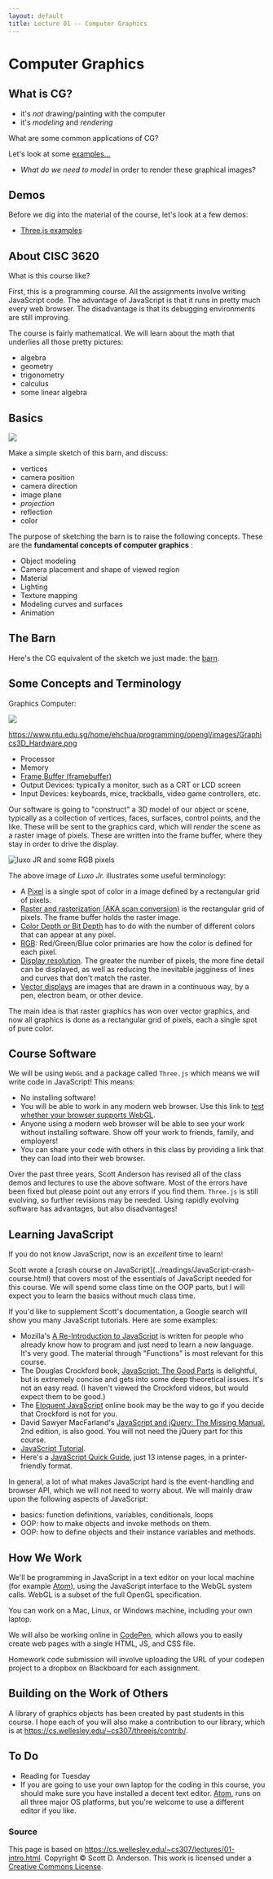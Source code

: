 ```yaml
---
layout: default
title: Lecture 01 -- Computer Graphics
---
```

# Computer Graphics

## What is CG?

  * it's _not_ drawing/painting with the computer 
  * it's _modeling_ and _rendering_ 

What are some common applications of CG?

Let's look at some [examples...](Lecture1.pdf)

  * _What do we need to model_ in order to render these graphical images? 

## Demos

Before we dig into the material of the course, let's look at a few demos:

  * [Three.js examples](http://threejs.org/examples/) 

## About CISC 3620

What is this course like?

First, this is a programming course. All the assignments involve writing
JavaScript code. The advantage of JavaScript is that it runs in pretty much
every web browser. The disadvantage is that its debugging environments are
still improving.

The course is fairly mathematical. We will learn about the math that underlies
all those pretty pictures:

  * algebra 
  * geometry 
  * trigonometry 
  * calculus 
  * some linear algebra  

## Basics

![](img/barnNH.png)

Make a simple sketch of this barn, and discuss:

  * vertices 
  * camera position 
  * camera direction 
  * image plane 
  * _projection_
  * reflection 
  * color 

The purpose of sketching the barn is to raise the following concepts. These
are the **fundamental concepts of computer graphics** :

  * Object modeling 
  * Camera placement and shape of viewed region 
  * Material 
  * Lighting 
  * Texture mapping 
  * Modeling curves and surfaces 
  * Animation 

## The Barn

Here's the CG equivalent of the sketch we just made: the [barn](../demos/barn-tw.html).

## Some Concepts and Terminology

Graphics Computer:

![](img/Graphics3D_Hardware.png)

https://www.ntu.edu.sg/home/ehchua/programming/opengl/images/Graphics3D_Hardware.png

  * Processor 
  * Memory 
  * [Frame Buffer (framebuffer)](http://en.wikipedia.org/wiki/Frame_buffer)
  * Output Devices: typically a monitor, such as a CRT or LCD screen 
  * Input Devices: keyboards, mice, trackballs, video game controllers, etc. 

Our software is going to "construct" a 3D model of our object or scene,
typically as a collection of vertices, faces, surfaces, control points, and
the like. These will be sent to the graphics card, which will _render_ the
scene as a raster image of pixels. These are written into the frame buffer,
where they stay in order to drive the display.

![luxo JR and some RGB pixels](img/luxoCombo.png)

The above image of _Luxo Jr._ illustrates some useful terminology:

  * A [Pixel](http://en.wikipedia.org/wiki/Pixel) is a single spot of color in a image defined by a rectangular grid of pixels. 
  * [Raster and rasterization (AKA scan conversion)](http://en.wikipedia.org/wiki/Raster_graphics) is the rectangular grid of pixels. The frame buffer holds the raster image. 
  * [Color Depth or Bit Depth](http://en.wikipedia.org/wiki/Color_depth) has to do with the number of different colors that can appear at any pixel. 
  * [RGB](http://en.wikipedia.org/wiki/Rgb): Red/Green/Blue color primaries are how the color is defined for each pixel. 
  * [Display resolution](http://en.wikipedia.org/wiki/Display_resolution). The greater the number of pixels, the more fine detail can be displayed, as well as reducing the inevitable jagginess of lines and curves that don't match the raster. 
  * [Vector displays](http://en.wikipedia.org/wiki/Vector_display) are images that are drawn in a continuous way, by a pen, electron beam, or other device. 

The main idea is that raster graphics has won over vector graphics, and now
all graphics is done as a rectangular grid of pixels, each a single spot of
pure color.

## Course Software

We will be using `WebGL` and a package called `Three.js` which means we will
write code in JavaScript! This means:

  * No installing software! 
  * You will be able to work in any modern web browser. Use this link to [test whether your browser supports WebGL](http://get.webgl.org/). 
  * Anyone using a modern web browser will be able to see your work without installing software. Show off your work to friends, family, and employers! 
  * You can share your code with others in this class by providing a link that they can load into their web browser. 

Over the past three years, Scott Anderson has revised all of the class demos
and lectures to use the above software. Most of the errors have been fixed but
please point out any errors if you find them. `Three.js` is still evolving, so
further revisions may be needed. Using rapidly evolving software has
advantages, but also disadvantages!

## Learning JavaScript

If you do not know JavaScript, now is an _excellent_ time to learn!

Scott wrote a [crash course on JavaScript](../readings/JavaScript-crash-
course.html) that covers most of the essentials of JavaScript needed for this
course. We will spend some class time on the OOP parts, but I will expect you
to learn the basics without much class time.

If you'd like to supplement Scott's documentation, a Google search will show
you many JavaScript tutorials. Here are some examples:

  * Mozilla's [A Re-Introduction to JavaScript](https://developer.mozilla.org/en-US/docs/Web/JavaScript/A_re-introduction_to_JavaScript) is written for people who already know how to program and just need to learn a new language. It's very good. The material through "Functions" is most relevant for this course. 
  * The Douglas Crockford book, [ JavaScript: The Good Parts](http://shop.oreilly.com/product/9780596517748.do) is delightful, but is extremely concise and gets into some deep theoretical issues. It's not an easy read. (I haven't viewed the Crockford videos, but would expect them to be good.) 
  * The [Eloquent JavaScript](http://www.eloquentjavascript.net) online book may be the way to go if you decide that Crockford is not for you. 
  * David Sawyer MacFarland's [ JavaScript and jQuery: The Missing Manual](http://shop.oreilly.com/product/0636920032663.do), 2nd edition, is also good. You will not need the jQuery part for this course. 
  * [JavaScript Tutorial](http://www.w3schools.com/js/default.asp). 
  * Here's a [JavaScript Quick Guide](http://www.tutorialspoint.com/javascript/javascript_quick_guide.htm), just 13 intense pages, in a printer-friendly format. 

In general, a lot of what makes JavaScript hard is the event-handling and
browser API, which we will not need to worry about. We will mainly draw upon
the following aspects of JavaScript:

  * basics: function definitions, variables, conditionals, loops 
  * OOP: how to make objects and invoke methods on them. 
  * OOP: how to define objects and their instance variables and methods. 

## How We Work

We'll be programming in JavaScript in a text editor on your local machine
(for example [Atom](http://atom.io)), using
the JavaScript interface to the WebGL system calls. WebGL is a subset of the
full OpenGL specification.

You can work on a Mac, Linux, or Windows machine, including your own laptop.

We will also be working online in [CodePen](http://codepen.io), which allows you to easily create web pages with a single HTML, JS, and CSS file.

Homework code submission will involve uploading the URL of your codepen project to a dropbox on Blackboard for each assignment.

## Building on the Work of Others

A library of graphics objects has been created by past students in this
course. I hope each of you will also make a contribution to our library, which
is at <https://cs.wellesley.edu/~cs307/threejs/contrib/>.

## To Do

  * Reading for Tuesday
  * If you are going to use your own laptop for the coding in this course, you should make sure you have installed a decent text editor.  [Atom](http://atom.io/), runs on all three major OS platforms, but you're welcome to use a different editor if you like.


### Source

This page is based on <https://cs.wellesley.edu/~cs307/lectures/01-intro.html>. Copyright &copy; Scott D. Anderson. This work is licensed under a [Creative Commons License](http://creativecommons.org/licenses/by-nc-sa/1.0/). 
